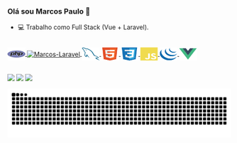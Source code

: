 ### Olá sou Marcos Paulo 👋

- 💻 Trabalho como Full Stack (Vue + Laravel).

 <div>
  <a href="https://github.com/meunik">
<!--   <img height="160em" src="https://github-readme-stats.vercel.app/api?username=meunik&show_icons=true&theme=vision-friendly-dark&include_all_commits=true&count_private=true"/> -->
<!--   <img height="160em" src="https://github-readme-stats.vercel.app/api/top-langs/?username=meunik&layout=compact&langs_count=7&theme=vision-friendly-dark"/> -->
</div>
<div style="display: inline_block"><br>
  <img align="center" alt="Marcos-php" title="PHP" height="30" width="40" src="https://raw.githubusercontent.com/devicons/devicon/master/icons/php/php-original.svg">
  <img align="center" alt="Marcos-Laravel" title="Laravel" height="30" width="40" src="https://laravel.com/img/logomark.min.svg">
  <img align="center" alt="Marcos-MySQL" title="MySQL" height="30" width="40" src="https://raw.githubusercontent.com/devicons/devicon/master/icons/mysql/mysql-original.svg">
  <img align="center" alt="Marcos-HTML" title="HTML" height="30" width="40" src="https://raw.githubusercontent.com/devicons/devicon/master/icons/html5/html5-original.svg">
  <img align="center" alt="Marcos-CSS" title="CSS" height="30" width="40" src="https://raw.githubusercontent.com/devicons/devicon/master/icons/css3/css3-original.svg">
  <img align="center" alt="Marcos-Js" title="JS" height="30" width="40" src="https://raw.githubusercontent.com/devicons/devicon/master/icons/javascript/javascript-plain.svg">
  <img align="center" alt="Marcos-jQuery" title="jQuery" height="30" width="40" src="https://raw.githubusercontent.com/devicons/devicon/master/icons/jquery/jquery-original.svg">
  <img align="center" alt="Marcos-Vue" title="Vue" height="30" width="40" src="https://raw.githubusercontent.com/devicons/devicon/master/icons/vuejs/vuejs-original.svg">
<!--   <img align="right" alt="Marcos-yoda" src="https://cdn.discordapp.com/attachments/795358919417397249/825430589581688872/hi.gif"> -->
</div>
  
  ##
 
<div> 
  <a href="https://instagram.com/meunikmp" target="_blank"><img src="https://img.shields.io/badge/-Instagram-%23E4405F?style=for-the-badge&logo=instagram&logoColor=white" target="_blank"></a>
  <a title="marcostrab@hotmail.com" href = "mailto:marcostrab@hotmail.com"><img src="https://img.shields.io/badge/-Gmail-%23333?style=for-the-badge&logo=gmail&logoColor=white" target="_blank"></a>
  <a href="https://www.linkedin.com/in/marcospaulo505058185" target="_blank"><img src="https://img.shields.io/badge/-LinkedIn-%230077B5?style=for-the-badge&logo=linkedin&logoColor=white" target="_blank"></a> 
 
  ![Snake animation](https://github.com/meunik/meunik/blob/output/github-contribution-grid-snake.svg)
 
</div>
